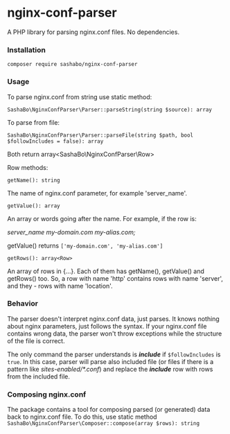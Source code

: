 # nginx-conf-parser

A PHP library for parsing nginx.conf files. No dependencies.

### Installation

`composer require sashabo/nginx-conf-parser`

### Usage

To parse nginx.conf from string use static method:

`SashaBo\NginxConfParser\Parser::parseString(string $source): array`

To parse from file:

`SashaBo\NginxConfParser\Parser::parseFile(string $path, bool $followIncludes = false): array`

Both return array<SashaBo\NginxConfParser\Row>

Row methods:

`getName(): string`

The name of nginx.conf parameter, for example 'server_name'.

`getValue(): array`

An array or words going after the name. For example, if the row is:

*server_name my-domain.com my-alias.com;*

getValue() returns `['my-domain.com', 'my-alias.com']`

`getRows(): array<Row>`

An array of rows in {...}. 
Each of them has getName(), getValue() and getRows() too.
So, a row with name 'http' contains rows with name 'server', and they -
rows with name 'location'.

### Behavior

The parser doesn't interpret nginx.conf data, just parses. 
It knows nothing about nginx parameters, just follows the syntax.
If your nginx.conf file contains wrong data, the parser won't throw 
exceptions while the structure of the file is correct.

The only command the parser understands is ***include*** if `$followIncludes`
is `true`. In this case, parser will parse also included file (or files if
there is a pattern like *sites-enabled/\*.conf*) and replace the 
***include*** row with rows from the included file.

### Composing nginx.conf

The package contains a tool for composing parsed (or generated) data back
to nginx.conf file. To do this, use static method
`SashaBo\NginxConfParser\Composer::compose(array $rows): string`



